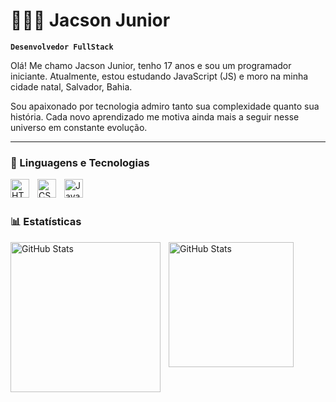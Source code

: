 # 👨🏽‍💻 Jacson Junior

**`Desenvolvedor FullStack`**

Olá! Me chamo Jacson Junior, tenho 17 anos e sou um programador iniciante. Atualmente, estou estudando JavaScript (JS) e moro na minha cidade natal, Salvador, Bahia.

Sou apaixonado por tecnologia  admiro tanto sua complexidade quanto sua história. Cada novo aprendizado me motiva ainda mais a seguir nesse universo em constante evolução.



---

### 🤖 Linguagens e Tecnologias

<img 
    align="left" 
    alt="HTML"
    title="HTML" 
    width="30px" 
    style="padding-right: 10px;" 
    src="https://cdn.jsdelivr.net/gh/devicons/devicon@latest/icons/html5/html5-original.svg" 
/>
<img 
    align="left" 
    alt="CSS" 
    title="CSS"
    width="30px" 
    style="padding-right: 10px;" 
    src="https://cdn.jsdelivr.net/gh/devicons/devicon@latest/icons/css3/css3-original.svg" 
/>
<img 
    align="left" 
    alt="JavaScript" 
    title="JavaScript"
    width="30px" 
    style="padding-right: 10px;" 
    src="https://cdn.jsdelivr.net/gh/devicons/devicon@latest/icons/javascript/javascript-original.svg" 
/>



<br/>
<br/>

### 📊 Estatísticas

<p>
  <img 
    align="left" 
    alt="GitHub Stats" 
    height="240" 
    style="padding-right: 10px;" 
    src="https://github-readme-stats.vercel.app/api?username=jacsonjuniordev&show_icons=true&theme=tokyonight&include_all_commits=true&locale=pt-br" 
  />

<img 
      align="left" 
      alt="GitHub Stats" 
      height="200" 
      src="https://github-readme-stats.vercel.app/api/top-langs/?username=jacsonjuniordev&theme=tokyonight&layout=compact&custom_title=Tecnologias&langs_count=9" 
  />

</p>
